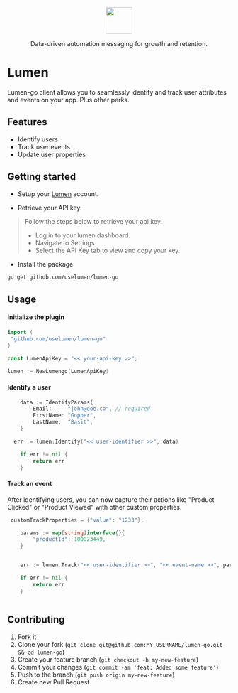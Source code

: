 <p align="center">
  <a href="https://uselumen.co">
    <img src="https://user-images.githubusercontent.com/43097772/178112983-d1f040da-6580-473f-b1cc-6083a0c0c95e.png" height="60">
  </a>
  <p align="center">Data-driven automation messaging for growth and retention.</p>
</p>

# Lumen

Lumen-go client allows you to seamlessly identify and track user attributes and events on your app. Plus other perks.

## Features

- Identify users
- Track user events
- Update user properties

## Getting started

- Setup your [Lumen](https://uselumen.co) account.

- Retrieve your API key.

> Follow the steps below to retrieve your api key.
>
> - Log in to your lumen dashboard.
> - Navigate to Settings
> - Select the API Key tab to view and copy your key.

- Install the package

```sh
go get github.com/uselumen/lumen-go
```

## Usage

#### Initialize the plugin

```go
import (
 "github.com/uselumen/lumen-go"
)

const LumenApiKey = "<< your-api-key >>";

lumen := NewLumengo(LumenApiKey)

```

#### Identify a user

```go
	data := IdentifyParams{
		Email:     "john@doe.co", // required
		FirstName: "Gopher",
		LastName:  "Basit",
	}

  err := lumen.Identify("<< user-identifier >>", data)

	if err != nil {
		return err
	}


```

#### Track an event

After identifying users, you can now capture their actions like "Product Clicked" or "Product Viewed" with other custom properties.

```go
 customTrackProperties = {"value": "1233"};

 	params := map[string]interface{}{
		"productId": 100023449,
	}


	err := lumen.Track("<< user-identifier >>", "<< event-name >>", params)

	if err != nil {
		return err
	}



```

## Contributing

1. Fork it
2. Clone your fork (`git clone git@github.com:MY_USERNAME/lumen-go.git && cd lumen-go`)
3. Create your feature branch (`git checkout -b my-new-feature`)
4. Commit your changes (`git commit -am 'feat: Added some feature'`)
5. Push to the branch (`git push origin my-new-feature`)
6. Create new Pull Request
